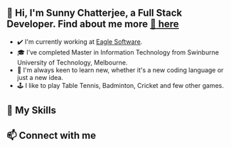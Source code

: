 ## 👋 Hi, I'm Sunny Chatterjee, a Full Stack Developer. Find about me more [:link: here](https://www.soumyakchatterjee.me/)

- :heavy_check_mark: I'm currently working at [Eagle Software](https://geteagle.com.au/).
- :mortar_board: I’ve completed Master in Information Technology from Swinburne University of Technology, Melbourne.
- :bookmark_tabs:	 I'm always keen to learn new, whether it's a new coding language or just a new idea.
- :joystick: I like to play Table Tennis, Badminton, Cricket and few other games.

## :muscle: My Skills


## 📫 Connect with me

<!---
sunny7destino/sunny7destino is a ✨ special ✨ repository because its `README.md` (this file) appears on your GitHub profile.
You can click the Preview link to take a look at your changes.
--->
